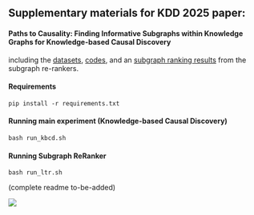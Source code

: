 ## Supplementary materials for KDD 2025 paper: 
#### Paths to Causality: Finding Informative Subgraphs within Knowledge Graphs for Knowledge-based Causal Discovery

including the [datasets](datasets/), [codes](src/), and an [subgraph ranking results](checkpoints) from the subgraph re-rankers.

#### Requirements
```pip install -r requirements.txt```

#### Running main experiment (Knowledge-based Causal Discovery)
`bash run_kbcd.sh`

#### Running Subgraph ReRanker
`bash run_ltr.sh`

(complete readme to-be-added)

![](framework.png)
